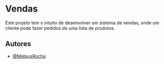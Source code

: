 # Vendas

Este projeto tem o intuito de  desenvolver um sistema de vendas, onde um cliente pode fazer pedidos de uma lista  de produtos.



## Autores

- [@MateusRocha](https://github.com/mateusrochapereira)
